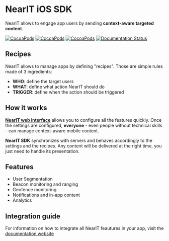 # NearIT iOS SDK

NearIT allows to engage app users by sending **context-aware targeted content**.

[![CocoaPods](https://img.shields.io/cocoapods/v/NearITSDK.svg)]()
[![CocoaPods](https://img.shields.io/cocoapods/p/NearITSDK.svg)]()
[![CocoaPods](https://img.shields.io/cocoapods/l/NearITSDK.svg)]()
[![Documentation Status](https://readthedocs.org/projects/nearit-ios/badge/?version=latest)](http://nearit-ios.readthedocs.io/en/latest/?badge=latest)

## Recipes

NearIT allows to manage apps by defining "recipes". Those are simple rules made of 3 ingredients:

* **WHO**: define the target users
* **WHAT**: define what action NearIT should do
* **TRIGGER**: define when the action should be triggered

## How it works

[**NearIT web interface**](https://go.nearit.com/) allows you to configure all the features quickly.
Once the settings are configured, **everyone** - even people without technical skills - can manage context-aware mobile content.

**NearIT SDK** synchronizes with servers and behaves accordingly to the settings and the recipes. Any content will be delivered at the right time, you just need to handle its presentation.

## Features
* User Segmentation
* Beacon monitoring and ranging
* Geofence monitoring
* Notifications and in-app content
* Analytics

## Integration guide

For information on how to integrate all NearIT feautures in your app, visit the [documentation website](http://nearit-ios.readthedocs.io/en/latest/)
